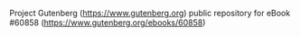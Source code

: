 Project Gutenberg (https://www.gutenberg.org) public repository for eBook #60858 (https://www.gutenberg.org/ebooks/60858)
